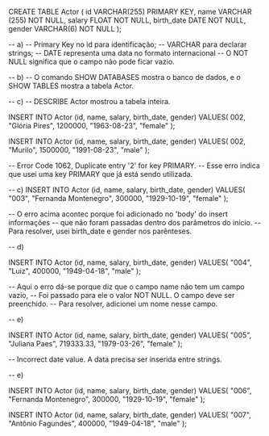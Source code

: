 CREATE TABLE Actor (
    id VARCHAR(255) PRIMARY KEY,
    name VARCHAR (255) NOT NULL,
    salary FLOAT NOT NULL,
    birth_date DATE NOT NULL,
    gender VARCHAR(6) NOT NULL
);

-- a)
-- Primary Key no id para identificação;
-- VARCHAR para declarar strings;
-- DATE representa uma data no formato internacional
-- O NOT NULL significa que o campo não pode ficar vazio.

-- b)
-- O comando SHOW DATABASES mostra o banco de dados, e o SHOW TABLES mostra a tabela Actor.

-- c)
-- DESCRIBE Actor mostrou a tabela inteira.

INSERT INTO Actor (id, name, salary, birth_date, gender)
VALUES(
002,
"Glória Pires",
1200000,
"1963-08-23",
"female"
);

INSERT INTO Actor (id, name, salary, birth_date, gender)
VALUES(
002,
"Murilo",
1500000,
"1991-08-23",
"male"
);

-- Error Code 1062, Duplicate entry '2' for key PRIMARY. 
-- Esse erro indica que usei uma key PRIMARY que já está sendo utilizada.

-- c)
INSERT INTO Actor (id, name, salary, birth_date, gender)
VALUES(
  "003", 
  "Fernanda Montenegro",
  300000,
  "1929-10-19", 
  "female"
);

-- O erro acima acontec porque foi adicionado no 'body' do insert informações
-- que não foram passadas dentro dos parâmetros do início. 
-- Para resolver, usei birth_date e gender nos parênteses. 

-- d)

INSERT INTO Actor (id, name, salary, birth_date, gender)
VALUES(
  "004",
  "Luiz",
  400000,
  "1949-04-18", 
  "male"
);

-- Aqui o erro dá-se porque diz que o campo name não tem um campo vazio, 
-- Foi passado para ele o valor NOT NULL. O campo deve ser preenchido.
-- Para resolver, adicionei um nome nesse campo. 

-- e)

INSERT INTO Actor (id, name, salary, birth_date, gender)
VALUES(
  "005", 
  "Juliana Paes",
  719333.33,
  "1979-03-26", 
  "female"
);

-- Incorrect date value. A data precisa ser inserida entre strings.

-- e)

INSERT INTO Actor (id, name, salary, birth_date, gender)
VALUES(
  "006", 
  "Fernanda Montenegro",
  300000,
  "1929-10-19", 
  "female"
);

INSERT INTO Actor (id, name, salary, birth_date, gender)
VALUES(
  "007", 
  "Antônio Fagundes",
  400000,
  "1949-04-18", 
  "male"
);